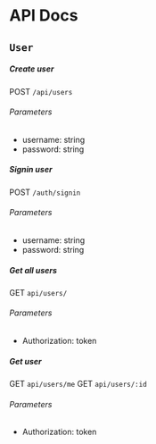 # API Docs

## `User`

##### Create user

POST `/api/users`

###### Parameters

* username: string
* password: string

##### Signin user

POST `/auth/signin`

###### Parameters

* username: string
* password: string

##### Get all users

GET `api/users/`

###### Parameters

* Authorization: token

##### Get user

GET `api/users/me`
GET `api/users/:id`

###### Parameters

* Authorization: token
